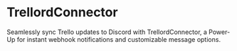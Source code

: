 # TrellordConnector
Seamlessly sync Trello updates to Discord with TrellordConnector, a Power-Up for instant webhook notifications and customizable message options.
